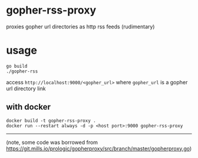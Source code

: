 # gopher-rss-proxy

proxies gopher url directories as http rss feeds (rudimentary)

# usage
```
go build
./gopher-rss
```

access `http://localhost:9000/<gopher_url>` where `gopher_url` is a gopher url directory link

## with docker

```
docker build -t gopher-rss-proxy .
docker run --restart always -d -p <host port>:9000 gopher-rss-proxy
```

----

(note, some code was borrowed from https://git.mills.io/prologic/gopherproxy/src/branch/master/gopherproxy.go)
